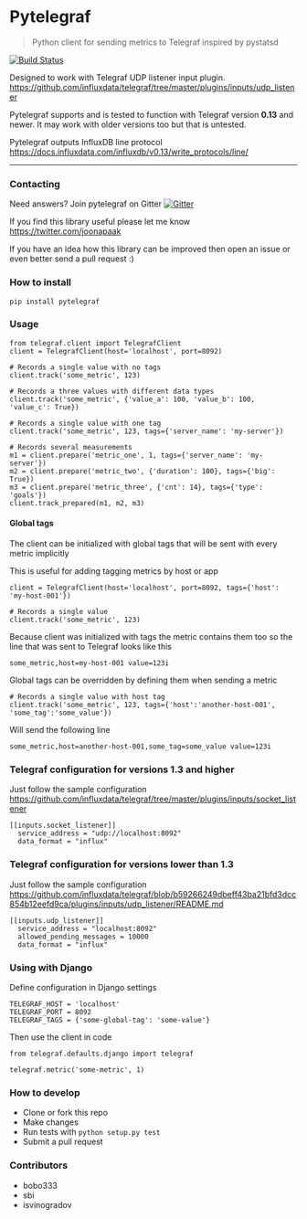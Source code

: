 # Pytelegraf
> Python client for sending metrics to Telegraf inspired by pystatsd

[![Build Status](https://travis-ci.org/paksu/pytelegraf.svg?branch=master)](https://travis-ci.org/paksu/pytelegraf)

Designed to work with Telegraf UDP listener input plugin.
https://github.com/influxdata/telegraf/tree/master/plugins/inputs/udp_listener

Pytelegraf supports and is tested to function with Telegraf version **0.13** and newer. It may work with older versions too but that is untested.

Pytelegraf outputs InfluxDB line protocol https://docs.influxdata.com/influxdb/v0.13/write_protocols/line/

---
### Contacting
Need answers? Join pytelegraf on Gitter
[![Gitter](https://img.shields.io/gitter/room/nwjs/nw.js.svg)](https://gitter.im/pytelegraf/Lobby?utm_source=share-link&utm_medium=link&utm_campaign=share-link)


If you find this library useful please let me know https://twitter.com/joonapaak

If you have an idea how this library can be improved then open an issue or even better send a pull request :)

### How to install
```pip install pytelegraf```

### Usage

```
from telegraf.client import TelegrafClient
client = TelegrafClient(host='localhost', port=8092)

# Records a single value with no tags
client.track('some_metric', 123)

# Records a three values with different data types
client.track('some_metric', {'value_a': 100, 'value_b': 100, 'value_c': True})

# Records a single value with one tag
client.track('some_metric', 123, tags={'server_name': 'my-server'})

# Records several measurements
m1 = client.prepare('metric_one', 1, tags={'server_name': 'my-server'})
m2 = client.prepare('metric_two', {'duration': 100}, tags={'big': True})
m3 = client.prepare('metric_three', {'cnt': 14}, tags={'type': 'goals'})
client.track_prepared(m1, m2, m3)

```

#### Global tags
The client can be initialized with global tags that will be sent with every metric implicitly

This is useful for adding tagging metrics by host or app
```
client = TelegrafClient(host='localhost', port=8092, tags={'host': 'my-host-001'})

# Records a single value
client.track('some_metric', 123)
```

Because client was initialized with tags the metric contains them too so the line that was sent to Telegraf looks like this
```
some_metric,host=my-host-001 value=123i
```

Global tags can be overridden by defining them when sending a metric
```
# Records a single value with host tag
client.track('some_metric', 123, tags={'host':'another-host-001', 'some_tag':'some_value'})
```

Will send the following line
```
some_metric,host=another-host-001,some_tag=some_value value=123i
```


### Telegraf configuration for versions 1.3 and higher
Just follow the sample configuration https://github.com/influxdata/telegraf/tree/master/plugins/inputs/socket_listener

```
[[inputs.socket_listener]]
  service_address = "udp://localhost:8092"
  data_format = "influx"
```

### Telegraf configuration for versions lower than 1.3
Just follow the sample configuration https://github.com/influxdata/telegraf/blob/b59266249dbeff43ba21bfd3dcc854b12eefd9ca/plugins/inputs/udp_listener/README.md

```
[[inputs.udp_listener]]
  service_address = "localhost:8092"
  allowed_pending_messages = 10000
  data_format = "influx"
```


### Using with Django

Define configuration in Django settings
```
TELEGRAF_HOST = 'localhost'
TELEGRAF_PORT = 8092
TELEGRAF_TAGS = {'some-global-tag': 'some-value'}
```

Then use the client in code
```
from telegraf.defaults.django import telegraf

telegraf.metric('some-metric', 1)
```

### How to develop

- Clone or fork this repo
- Make changes
- Run tests with `python setup.py test`
- Submit a pull request

### Contributors
- bobo333
- sbi
- isvinogradov
